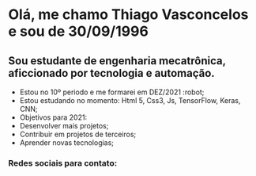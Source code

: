 # Olá, me chamo Thiago Vasconcelos e sou de 30/09/1996

## Sou estudante de engenharia mecatrônica, aficcionado por tecnologia e automação.
- Estou no 10º periodo e me formarei em DEZ/2021 :robot;
- Estou estudando no momento: Html 5, Css3, Js, TensorFlow, Keras, CNN;
- Objetivos para 2021:
- Desenvolver mais projetos;
- Contribuir em projetos de terceiros;
- Aprender novas tecnologias;


### Redes sociais para contato:

